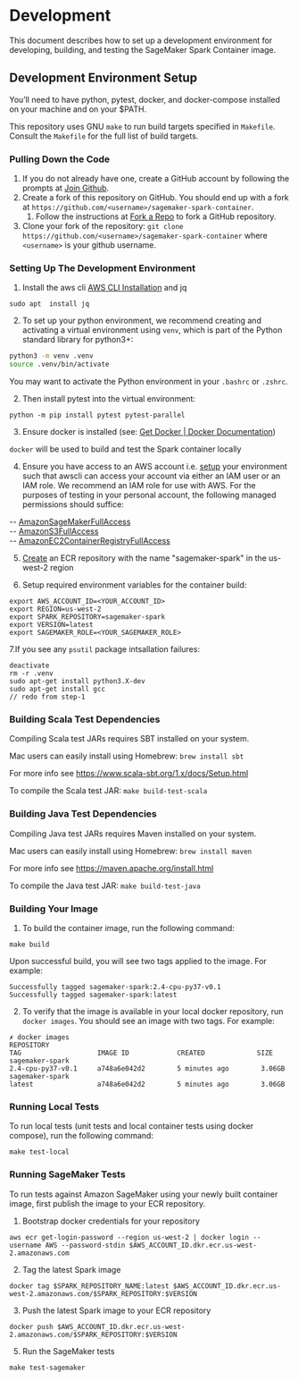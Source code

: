 # Development
This document describes how to set up a development environment for developing, building, and testing the SageMaker Spark Container image.

## Development Environment Setup
You’ll need to have python, pytest, docker, and docker-compose installed on your machine
and on your $PATH.

This repository uses GNU `make` to run build targets specified in `Makefile`. Consult the `Makefile` for the full list of build targets.

### Pulling Down the Code

1. If you do not already have one, create a GitHub account by following the prompts at [Join Github](https://github.com/join).
2. Create a fork of this repository on GitHub. You should end up with a fork at `https://github.com/<username>/sagemaker-spark-container`.
   1. Follow the instructions at [Fork a Repo](https://help.github.com/en/articles/fork-a-repo) to fork a GitHub repository.
3. Clone your fork of the repository: `git clone https://github.com/<username>/sagemaker-spark-container` where `<username>` is your github username.

### Setting Up The Development Environment

1. Install the aws cli [AWS CLI Installation](https://docs.aws.amazon.com/cli/latest/userguide/getting-started-install.html) and jq
```
sudo apt  install jq
```

2. To set up your python environment, we recommend creating and activating a virtual environment
using `venv`, which is part of the Python standard library for python3+:

```bash
python3 -m venv .venv
source .venv/bin/activate
```
You may want to activate the Python environment in your `.bashrc` or `.zshrc`.

2. Then install pytest into the virtual environment:

`python -m pip install pytest pytest-parallel`

3. Ensure docker is installed (see: [Get Docker | Docker Documentation](https://docs.docker.com/get-docker/))

`docker` will be used to build and test the Spark container locally

4. Ensure you have access to an AWS account i.e. [setup](https://docs.aws.amazon.com/cli/latest/userguide/cli-chap-configure.html) your environment such that awscli can access your account via either an IAM user or an IAM role. We recommend an IAM role for use with AWS. For the purposes of testing in your personal account, the following managed permissions should suffice:

-- [AmazonSageMakerFullAccess](https://console.aws.amazon.com/iam/home#policies/arn:aws:iam::aws:policy/AmazonSageMakerFullAccess) <br>
-- [AmazonS3FullAccess](https://console.aws.amazon.com/iam/home#policies/arn:aws:iam::aws:policy/AmazonS3FullAccess) <br>
-- [AmazonEC2ContainerRegistryFullAccess](https://console.aws.amazon.com/iam/home#policies/arn:aws:iam::aws:policy/AmazonEC2ContainerRegistryFullAccess) <br>

5. [Create](https://docs.aws.amazon.com/cli/latest/reference/ecr/create-repository.html) an ECR repository with the name "sagemaker-spark" in the us-west-2 region

6. Setup required environment variables for the container build:
```
export AWS_ACCOUNT_ID=<YOUR_ACCOUNT_ID>
export REGION=us-west-2
export SPARK_REPOSITORY=sagemaker-spark
export VERSION=latest
export SAGEMAKER_ROLE=<YOUR_SAGEMAKER_ROLE>
```

7.If you see any `psutil` package intsallation failures:
```
deactivate
rm -r .venv
sudo apt-get install python3.X-dev
sudo apt-get install gcc
// redo from step-1
```

### Building Scala Test Dependencies
Compiling Scala test JARs requires SBT installed on your system.

Mac users can easily install using Homebrew:
`brew install sbt`

For more info see https://www.scala-sbt.org/1.x/docs/Setup.html

To compile the Scala test JAR:
`make build-test-scala`

### Building Java Test Dependencies
Compiling Java test JARs requires Maven installed on your system.

Mac users can easily install using Homebrew:
`brew install maven`

For more info see https://maven.apache.org/install.html

To compile the Java test JAR:
`make build-test-java`

### Building Your Image

1. To build the container image, run the following command:
```
make build
```

Upon successful build, you will see two tags applied to the image. For example:
```
Successfully tagged sagemaker-spark:2.4-cpu-py37-v0.1
Successfully tagged sagemaker-spark:latest
```

2. To verify that the image is available in your local docker repository, run `docker images`. You should see an image with two tags. For example:
```
✗ docker images
REPOSITORY                                                                             TAG                   IMAGE ID            CREATED             SIZE
sagemaker-spark                                                                        2.4-cpu-py37-v0.1     a748a6e042d2        5 minutes ago        3.06GB
sagemaker-spark                                                                        latest                a748a6e042d2        5 minutes ago        3.06GB
```

### Running Local Tests

To run local tests (unit tests and local container tests using docker compose), run the following command:

```
make test-local
```

### Running SageMaker Tests

To run tests against Amazon SageMaker using your newly built container image, first publish the image to your ECR repository.

1. Bootstrap docker credentials for your repository
```
aws ecr get-login-password --region us-west-2 | docker login --username AWS --password-stdin $AWS_ACCOUNT_ID.dkr.ecr.us-west-2.amazonaws.com
```

2. Tag the latest Spark image
```
docker tag $SPARK_REPOSITORY_NAME:latest $AWS_ACCOUNT_ID.dkr.ecr.us-west-2.amazonaws.com/$SPARK_REPOSITORY:$VERSION
```

3. Push the latest Spark image to your ECR repository
```
docker push $AWS_ACCOUNT_ID.dkr.ecr.us-west-2.amazonaws.com/$SPARK_REPOSITORY:$VERSION
```

5. Run the SageMaker tests
```
make test-sagemaker
```

